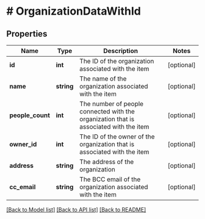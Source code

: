 # # OrganizationDataWithId

## Properties

Name | Type | Description | Notes
------------ | ------------- | ------------- | -------------
**id** | **int** | The ID of the organization associated with the item | [optional]
**name** | **string** | The name of the organization associated with the item | [optional]
**people_count** | **int** | The number of people connected with the organization that is associated with the item | [optional]
**owner_id** | **int** | The ID of the owner of the organization that is associated with the item | [optional]
**address** | **string** | The address of the organization | [optional]
**cc_email** | **string** | The BCC email of the organization associated with the item | [optional]

[[Back to Model list]](../README.md#documentation-for-models) [[Back to API list]](../README.md#documentation-for-api-endpoints) [[Back to README]](../README.md)
